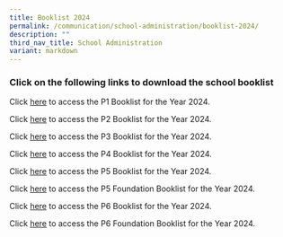 ```yaml
---
title: Booklist 2024
permalink: /communication/school-administration/booklist-2024/
description: ""
third_nav_title: School Administration
variant: markdown
---
```

### Click on the following links to download the school booklist 

Click [here](/files/Administration/Booklist%202024/Evergreen_Primary_School___Booklist_for_AY2024___caa_111023___P1.pdf) to access the P1 Booklist for the Year 2024.  
  
Click [here](/files/Administration/Booklist%202024/Evergreen_Primary_School___Booklist_for_AY2024___caa_301023___P2.pdf) to access the P2 Booklist for the Year 2024.  
  
Click [here](/files/Administration/Booklist%202024/Evergreen_Primary_School___Booklist_for_AY2024___caa_301023___P3.pdf) to access the P3 Booklist for the Year 2024.  
  
Click [here](/files/Administration/Booklist%202024/Evergreen_Primary_School___Booklist_for_AY2024___caa_301023___P4.pdf) to access the P4 Booklist for the Year 2024.  
  
Click [here](/files/Administration/Booklist%202024/Evergreen_Primary_School___Booklist_for_AY2024___caa_301023___P5.pdf) to access the P5 Booklist for the Year 2024.  
  
Click [here](/files/Administration/Booklist%202024/Evergreen_Primary_School___Booklist_for_AY2024___caa_301023___P5_FDN.pdf) to access the P5 Foundation Booklist for the Year 2024.  
  
Click [here](/files/Administration/Booklist%202024/Evergreen_Primary_School___Booklist_for_AY2024___caa_301023___P6.pdf) to access the P6 Booklist for the Year 2024.  
  
Click [here](/files/Administration/Booklist%202024/Evergreen_Primary_School___Booklist_for_AY2024___caa_301023___P6_FDN.pdf) to access the P6 Foundation Booklist for the Year 2024.